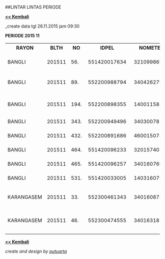 ##LINTAR LINTAS PERIODE

**[<< Kembali](http://areabatur.github.io/3mm.3atur/)**

_create data tgl 26.11.2015 jam 09:30

**PERIODE 2015 11**

<table><tbody><tr><th>RAYON</th><th>BLTH</th><th>NO</th><th>IDPEL</th><th>NOMETER</th><th>NAMA</th><th>TARIF</th><th>DAYA</th><th>RBM</th><th>TGL BACA</th><th>CATER</th></tr><tr><td>BANGLI</td><td>201511</td><td>56.</td><td>&nbsp;551420017634&nbsp;</td><td>&nbsp;32109986995&nbsp;</td><td>I NENGAH DELSAN</td><td>R1T</td><td>450</td><td>55220NBFA</td><td>24/09/2015</td><td>I Wayan Agus Natakusuma</td></tr><tr><td>BANGLI</td><td>201511</td><td>89.</td><td>&nbsp;552200988794&nbsp;</td><td>&nbsp;34042627926&nbsp;</td><td>I KETUT GINTEN</td><td>R1T</td><td>900</td><td>55220NBFA</td><td>24/09/2015</td><td>I Wayan Agus Natakusuma</td></tr><tr><td> </td><td> </td><td> </td><td> </td><td> </td><td> </td><td> </td><td> </td><td> </td><td> </td><td> </td></tr><tr><td>BANGLI</td><td>201511</td><td>194.</td><td>&nbsp;552200898355&nbsp;</td><td>&nbsp;14001158873&nbsp;</td><td>ANGGA ARI ATMAJA</td><td>R1T</td><td>900</td><td>55220NBAA</td><td>22/10/2015</td><td>I Gede Redina</td></tr><tr><td>BANGLI</td><td>201511</td><td>343.</td><td>&nbsp;552200949496&nbsp;</td><td>&nbsp;34030078553&nbsp;</td><td>I KETUT BUDIASA</td><td>R1T</td><td>900</td><td>55220NAFA</td><td>24/10/2015</td><td>I Nengah Puja</td></tr><tr><td>BANGLI</td><td>201511</td><td>432.</td><td>&nbsp;552200891686&nbsp;</td><td>&nbsp;46001507469&nbsp;</td><td>I WAYAN PUJA</td><td>R1T</td><td>450</td><td>55220NAFB</td><td>25/10/2015</td><td>I Nengah Puja</td></tr><tr><td>BANGLI</td><td>201511</td><td>464.</td><td>&nbsp;551420096233&nbsp;</td><td>&nbsp;32015740338&nbsp;</td><td>I JERO ARIANI</td><td>R1T</td><td>1300</td><td>55220NBDA</td><td>26/10/2015</td><td>I Made Juita</td></tr><tr><td>BANGLI</td><td>201511</td><td>465.</td><td>&nbsp;551420096257&nbsp;</td><td>&nbsp;34016076076&nbsp;</td><td>I JERO REDIP</td><td>R1T</td><td>1300</td><td>55220NBDA</td><td>26/10/2015</td><td>I Made Juita</td></tr><tr><td>BANGLI</td><td>201511</td><td>531.</td><td>&nbsp;551420033005&nbsp;</td><td>&nbsp;14031607964&nbsp;</td><td>INYOMAN MADRA</td><td>R1T</td><td>450</td><td>55220NBAA</td><td>26/10/2015</td><td>I Gede Redina</td></tr><tr><td> </td><td> </td><td> </td><td> </td><td> </td><td> </td><td> </td><td> </td><td> </td><td> </td><td> </td></tr><tr><td>KARANGASEM</td><td>201511</td><td>33.</td><td>&nbsp;552300461343&nbsp;</td><td>&nbsp;34016087834&nbsp;</td><td>I NENGAH SUMERTA</td><td>R1T</td><td>900</td><td>55230PCJA</td><td>24/10/2015</td><td>I Ketut Suarjana</td></tr><tr><td>KARANGASEM</td><td>201511</td><td>46.</td><td>&nbsp;552300474555&nbsp;</td><td>&nbsp;34016318361&nbsp;</td><td>I NYOMAN GEDE ARUM</td><td>R1T</td><td>900</td><td>55230PBBA</td><td>24/10/2015</td><td>I wayan Darmayasa</td></tr></tbody></table>




**[<< Kembali](http://areabatur.github.io/3mm.3atur/)**

_create and design by [putuarta](mailto:putuarta@gmail.com)_

